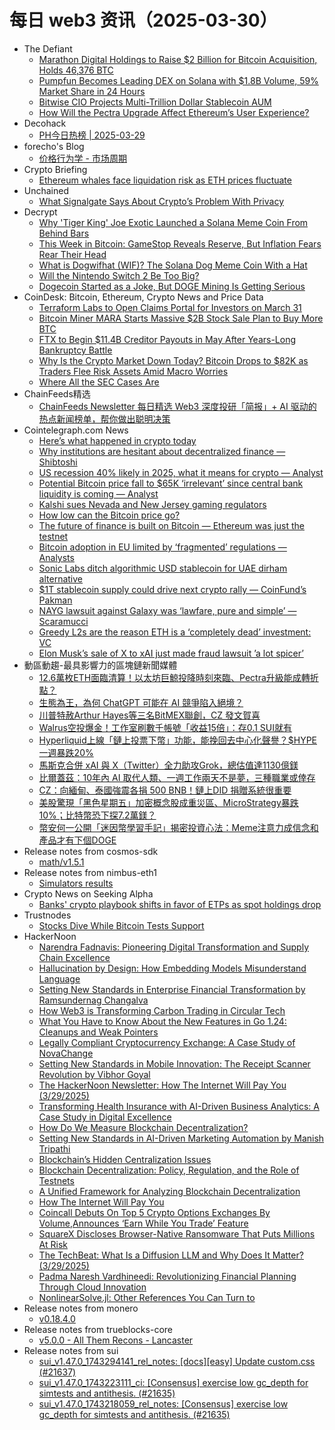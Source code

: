 # 每日 web3 资讯（2025-03-30）

- The Defiant
  - [Marathon Digital Holdings to Raise $2 Billion for Bitcoin Acquisition, Holds 46,376 BTC](https://thedefiant.io/news/blockchains/marathon-digital-holdings-to-raise-2-billion-bitcoin-acquisition-holds-46376-btc-a2f4b5d8)
  - [Pumpfun Becomes Leading DEX on Solana with $1.8B Volume, 59% Market Share in 24 Hours](https://thedefiant.io/news/defi/pumpfun-becomes-leading-dex-on-solana-1-8b-volume-59-market-share-24-hours-4eabf75a)
  - [Bitwise CIO Projects Multi-Trillion Dollar Stablecoin AUM](https://thedefiant.io/news/defi/bitwise-cio-projects-multi-trillion-dollar-stablecoin-aum)
  - [How Will the Pectra Upgrade Affect Ethereum’s User Experience?](https://thedefiant.io/news/blockchains/how-will-the-pectra-upgrade-affect-ethereum-s-user-experience)
- Decohack
  - [PH今日热榜 | 2025-03-29](https://decohack.com/producthunt-daily-2025-03-29/)
- forecho's Blog
  - [价格行为学 - 市场周期](https://blog.forecho.com/price-actions-market-cycle.html)
- Crypto Briefing
  - [Ethereum whales face liquidation risk as ETH prices fluctuate](https://cryptobriefing.com/ethereum-whale-liquidation-risk/)
- Unchained
  - [What Signalgate Says About Crypto’s Problem With Privacy](https://unchainedcrypto.com/what-signalgate-says-about-cryptos-problem-with-privacy/)
- Decrypt
  - [Why 'Tiger King' Joe Exotic Launched a Solana Meme Coin From Behind Bars](https://decrypt.co/312192/tiger-king-joe-exotic-solana-meme-coin)
  - [This Week in Bitcoin: GameStop Reveals Reserve, But Inflation Fears Rear Their Head](https://decrypt.co/312210/this-week-bitcoin-gamestop-reserve-inflation-fears)
  - [What is Dogwifhat (WIF)? The Solana Dog Meme Coin With a Hat](https://decrypt.co/resources/what-is-dogwifhat-wif-solana-dog-meme-coin)
  - [Will the Nintendo Switch 2 Be Too Big?](https://decrypt.co/312244/nintendo-switch-2-too-big)
  - [Dogecoin Started as a Joke, But DOGE Mining Is Getting Serious](https://decrypt.co/312200/dogecoin-mining-geting-serious)
- CoinDesk: Bitcoin, Ethereum, Crypto News and Price Data
  - [Terraform Labs to Open Claims Portal for Investors on March 31](https://www.coindesk.com/markets/2025/03/29/terraform-labs-to-open-claims-portal-for-investors-on-march-31)
  - [Bitcoin Miner MARA Starts Massive $2B Stock Sale Plan to Buy More BTC](https://www.coindesk.com/markets/2025/03/29/bitcoin-miner-mara-starts-massive-usd2b-at-the-market-stock-sale-plan-to-buy-more-btc)
  - [FTX to Begin $11.4B Creditor Payouts in May After Years-Long Bankruptcy Battle](https://www.coindesk.com/markets/2025/03/29/ftx-to-begin-usd11-4b-creditor-payouts-in-may-after-years-long-bankruptcy-battle)
  - [Why Is the Crypto Market Down Today? Bitcoin Drops to $82K as Traders Flee Risk Assets Amid Macro Worries](https://www.coindesk.com/markets/2025/03/29/why-is-the-crypto-market-down-today-bitcoin-drops-to-usd82k-as-traders-flee-risk-assets-amid-macro-worries)
  - [Where All the SEC Cases Are](https://www.coindesk.com/policy/2025/03/29/where-all-the-sec-cases-are)
- ChainFeeds精选
  - [ChainFeeds Newsletter 每日精选 Web3 深度投研「简报」+ AI 驱动的热点新闻榜单，帮你做出聪明决策](https://substack.chainfeeds.xyz/p/eip-7702-mcp-crypto-ai-208-acde-pectra)
- Cointelegraph.com News
  - [Here’s what happened in crypto today](https://cointelegraph.com/news/what-happened-in-crypto-today?utm_source=rss_feed&utm_medium=rss&utm_campaign=rss_partner_inbound)
  - [Why institutions are hesitant about decentralized finance — Shibtoshi](https://cointelegraph.com/news/institutions-hesitant-decentralized-finance-shibtoshi?utm_source=rss_feed&utm_medium=rss&utm_campaign=rss_partner_inbound)
  - [US recession 40% likely in 2025, what it means for crypto — Analyst](https://cointelegraph.com/news/us-recession-40-likely-2025-what-means-crypto-analyst?utm_source=rss_feed&utm_medium=rss&utm_campaign=rss_partner_inbound)
  - [Potential Bitcoin price fall to $65K ‘irrelevant’ since central bank liquidity is coming — Analyst](https://cointelegraph.com/news/potential-bitcoin-price-fall-to-65-k-irrelevant-since-central-bank-liquidity-is-coming-analyst?utm_source=rss_feed&utm_medium=rss&utm_campaign=rss_partner_inbound)
  - [Kalshi sues Nevada and New Jersey gaming regulators](https://cointelegraph.com/news/kalshi-sues-nevada-new-jersey-gaming-regulators?utm_source=rss_feed&utm_medium=rss&utm_campaign=rss_partner_inbound)
  - [How low can the Bitcoin price go?](https://cointelegraph.com/news/how-low-can-the-bitcoin-price-go?utm_source=rss_feed&utm_medium=rss&utm_campaign=rss_partner_inbound)
  - [The future of finance is built on Bitcoin — Ethereum was just the testnet](https://cointelegraph.com/news/the-future-of-finance-is-built-on-bitcoin?utm_source=rss_feed&utm_medium=rss&utm_campaign=rss_partner_inbound)
  - [Bitcoin adoption in EU limited by ‘fragmented’ regulations — Analysts](https://cointelegraph.com/news/bitcoin-adoption-eu-fragmented-regulations-analysts?utm_source=rss_feed&utm_medium=rss&utm_campaign=rss_partner_inbound)
  - [Sonic Labs ditch algorithmic USD stablecoin for UAE dirham alternative](https://cointelegraph.com/news/sonic-usd-algorithmic-stablecoin-dirham-stablecoin?utm_source=rss_feed&utm_medium=rss&utm_campaign=rss_partner_inbound)
  - [$1T stablecoin supply could drive next crypto rally — CoinFund’s Pakman](https://cointelegraph.com/news/1-trillion-stablecoin-supply-could-drive-2025-crypto-rally?utm_source=rss_feed&utm_medium=rss&utm_campaign=rss_partner_inbound)
  - [NAYG lawsuit against Galaxy was ‘lawfare, pure and simple’ — Scaramucci](https://cointelegraph.com/news/nayg-lawsuit-galaxy-digital-lawfare-anthony-scaramucci?utm_source=rss_feed&utm_medium=rss&utm_campaign=rss_partner_inbound)
  - [Greedy L2s are the reason ETH is a ‘completely dead’ investment: VC](https://cointelegraph.com/news/layer-2-reason-for-ethereum-declining-investment-appeal-crypto-venture-capitalist?utm_source=rss_feed&utm_medium=rss&utm_campaign=rss_partner_inbound)
  - [Elon Musk’s sale of X to xAI just made fraud lawsuit ’a lot spicer’](https://cointelegraph.com/news/elon-musk-sells-x-twitter-to-xai-amid-fraud-lawsuit?utm_source=rss_feed&utm_medium=rss&utm_campaign=rss_partner_inbound)
- 動區動趨-最具影響力的區塊鏈新聞媒體
  - [12.6萬枚ETH面臨清算！以太坊巨鯨投降時刻來臨、Pectra升級能成轉折點？](https://www.blocktempo.com/125603-eth-held-by-two-whales-at-risk-of-liquidation/)
  - [生態為王，為何 ChatGPT 可能在 AI 競爭陷入絕境？](https://www.blocktempo.com/why-chatgpt-is-in-danger/)
  - [川普特赦Arthur Hayes等三名BitMEX聯創，CZ 發文賀喜](https://www.blocktempo.com/trump-pardons-three-bitmex-cofounder-including-arthur-hayes/)
  - [Walrus空投爆金！工作室刷數千帳號「收益15倍」：存0.1 SUI就有](https://www.blocktempo.com/walrus-airdrop-studio-brushes-thousands-of-accounts-profit-15-times/)
  - [Hyperliquid上線「鏈上投票下幣」功能，能挽回去中心化聲譽？$HYPE一週暴跌20%](https://www.blocktempo.com/hyperliquid-launches-fully-on-chain-validator-voting/)
  - [馬斯克合併 xAI 與 X（Twitter）全力助攻Grok，總估值達1130億鎂](https://www.blocktempo.com/musk-merges-his-xai-with-x/)
  - [比爾蓋茲：10年內 AI 取代人類、一週工作兩天不是夢，三種職業或倖存](https://www.blocktempo.com/bill-gates-believes-ai-will-significantly-reduce-human-working-hours/)
  - [CZ：向緬甸、泰國強震各捐 500 BNB！鏈上DID 捐贈系統很重要](https://www.blocktempo.com/myanmar-8-2-magnitude-earthquake-cz-donate-500-bnb-to-myanmar-and-thailand/)
  - [美股驚現「黑色星期五」加密概念股成重災區、MicroStrategy暴跌10%；比特幣恐下探7.2萬鎂？](https://www.blocktempo.com/black-friday-us-stock-market-microstrategy-fell-more-than-10-percent/)
  - [幣安何一公開「迷因幣學習手記」揭密投資心法：Meme注意力成信念和產品才有下個DOGE](https://www.blocktempo.com/he-yi-published-a-meme-coin-learning-note/)
- Release notes from cosmos-sdk
  - [math/v1.5.1](https://github.com/cosmos/cosmos-sdk/releases/tag/math%2Fv1.5.1)
- Release notes from nimbus-eth1
  - [Simulators results](https://github.com/status-im/nimbus-eth1/releases/tag/sim-stat)
- Crypto News on Seeking Alpha
  - [Banks' crypto playbook shifts in favor of ETPs as spot holdings drop](https://seekingalpha.com/news/4425796-banks-crypto-playbook-shifts-in-favor-of-etps-as-spot-holdings-drop?utm_source=feed_news_crypto&utm_medium=referral&feed_item_type=news)
- Trustnodes
  - [Stocks Dive While Bitcoin Tests Support](https://www.trustnodes.com/2025/03/29/stocks-dive-while-bitcoin-tests-support)
- HackerNoon
  - [Narendra Fadnavis: Pioneering Digital Transformation and Supply Chain Excellence](https://hackernoon.com/narendra-fadnavis-pioneering-digital-transformation-and-supply-chain-excellence?source=rss)
  - [Hallucination by Design: How Embedding Models Misunderstand Language](https://hackernoon.com/hallucination-by-design-how-embedding-models-misunderstand-language?source=rss)
  - [Setting New Standards in Enterprise Financial Transformation by Ramsundernag Changalva](https://hackernoon.com/setting-new-standards-in-enterprise-financial-transformation-by-ramsundernag-changalva?source=rss)
  - [How Web3 is Transforming Carbon Trading in Circular Tech](https://hackernoon.com/how-web3-is-transforming-carbon-trading-in-circular-tech?source=rss)
  - [What You Have to Know About the New Features in Go 1.24: Cleanups and Weak Pointers](https://hackernoon.com/what-you-have-to-know-about-the-new-features-in-go-124-cleanups-and-weak-pointers?source=rss)
  - [Legally Compliant Cryptocurrency Exchange: A Case Study of NovaChange](https://hackernoon.com/legally-compliant-cryptocurrency-exchange-a-case-study-of-novachange?source=rss)
  - [Setting New Standards in Mobile Innovation: The Receipt Scanner Revolution by Vibhor Goyal](https://hackernoon.com/setting-new-standards-in-mobile-innovation-the-receipt-scanner-revolution-by-vibhor-goyal?source=rss)
  - [The HackerNoon Newsletter: How The Internet Will Pay You (3/29/2025)](https://hackernoon.com/3-29-2025-newsletter?source=rss)
  - [Transforming Health Insurance with AI-Driven Business Analytics: A Case Study in Digital Excellence](https://hackernoon.com/transforming-health-insurance-with-ai-driven-business-analytics-a-case-study-in-digital-excellence?source=rss)
  - [How Do We Measure Blockchain Decentralization?](https://hackernoon.com/how-do-we-measure-blockchain-decentralization?source=rss)
  - [Setting New Standards in AI-Driven Marketing Automation by Manish Tripathi](https://hackernoon.com/setting-new-standards-in-ai-driven-marketing-automation-by-manish-tripathi?source=rss)
  - [Blockchain’s Hidden Centralization Issues](https://hackernoon.com/blockchains-hidden-centralization-issues?source=rss)
  - [Blockchain Decentralization: Policy, Regulation, and the Role of Testnets](https://hackernoon.com/blockchain-decentralization-policy-regulation-and-the-role-of-testnets?source=rss)
  - [A Unified Framework for Analyzing Blockchain Decentralization](https://hackernoon.com/a-unified-framework-for-analyzing-blockchain-decentralization?source=rss)
  - [How The Internet Will Pay You](https://hackernoon.com/how-the-internet-will-pay-you?source=rss)
  - [Coincall Debuts On Top 5 Crypto Options Exchanges By Volume,Announces ‘Earn While You Trade’ Feature](https://hackernoon.com/coincall-debuts-on-top-5-crypto-options-exchanges-by-volumeannounces-earn-while-you-trade-feature?source=rss)
  - [SquareX Discloses Browser-Native Ransomware That Puts Millions At Risk](https://hackernoon.com/squarex-discloses-browser-native-ransomware-that-puts-millions-at-risk?source=rss)
  - [The TechBeat: What Is a Diffusion LLM and Why Does It Matter? (3/29/2025)](https://hackernoon.com/3-29-2025-techbeat?source=rss)
  - [Padma Naresh Vardhineedi: Revolutionizing Financial Planning Through Cloud Innovation](https://hackernoon.com/padma-naresh-vardhineedi-revolutionizing-financial-planning-through-cloud-innovation?source=rss)
  - [NonlinearSolve.jl: Other References You Can Turn to](https://hackernoon.com/nonlinearsolvejl-other-references-you-can-turn-to?source=rss)
- Release notes from monero
  - [v0.18.4.0](https://github.com/monero-project/monero/releases/tag/v0.18.4.0)
- Release notes from trueblocks-core
  - [v5.0.0 - All Them Recons - Lancaster](https://github.com/TrueBlocks/trueblocks-core/releases/tag/v5.0.0)
- Release notes from sui
  - [sui_v1.47.0_1743294141_rel_notes: [docs][easy] Update custom.css (#21637)](https://github.com/MystenLabs/sui/releases/tag/sui_v1.47.0_1743294141_rel_notes)
  - [sui_v1.47.0_1743223111_ci: [Consensus] exercise low gc_depth for simtests and antithesis. (#21635)](https://github.com/MystenLabs/sui/releases/tag/sui_v1.47.0_1743223111_ci)
  - [sui_v1.47.0_1743218059_rel_notes: [Consensus] exercise low gc_depth for simtests and antithesis. (#21635)](https://github.com/MystenLabs/sui/releases/tag/sui_v1.47.0_1743218059_rel_notes)
